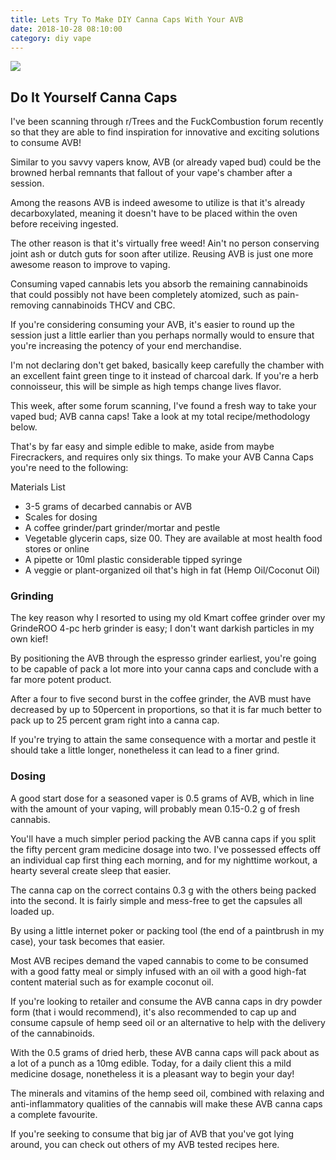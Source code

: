```yaml
---
title: Lets Try To Make DIY Canna Caps With Your AVB
date: 2018-10-28 08:10:00
category: diy vape
---
```


![](/images/9.jpg)

## Do It Yourself Canna Caps

I've been scanning through r/Trees and the FuckCombustion forum recently so that they are able to find inspiration for innovative and exciting solutions to consume AVB!

Similar to you savvy vapers know, AVB (or already vaped bud) could be the browned herbal remnants that fallout of your vape's chamber after a session.

Among the reasons AVB is indeed awesome to utilize is that it's already decarboxylated, meaning it doesn't have to be placed within the oven before receiving ingested.

<!-- more -->

The other reason is that it's virtually free weed! Ain't no person conserving joint ash or dutch guts for soon after utilize. Reusing AVB is just one more awesome reason to improve to vaping.

Consuming vaped cannabis lets you absorb the remaining cannabinoids that could possibly not have been completely atomized, such as pain-removing cannabinoids THCV and CBC.

If you're considering consuming your AVB, it's easier to round up the session just a little earlier than you perhaps normally would to ensure that you're increasing the potency of your end merchandise.

I'm not declaring don't get baked, basically keep carefully the chamber with an excellent faint green tinge to it instead of charcoal dark. If you're a herb connoisseur, this will be simple as high temps change lives flavor.

This week, after some forum scanning, I've found a fresh way to take your vaped bud; AVB canna caps! Take a look at my total recipe/methodology below.

That's by far easy and simple edible to make, aside from maybe Firecrackers, and requires only six things. To make your AVB Canna Caps you're need to the following:

Materials List
 - 3-5 grams of decarbed cannabis or AVB
 - Scales for dosing
 - A coffee grinder/part grinder/mortar and pestle
 - Vegetable glycerin caps, size 00. They are available at most health food stores or online
 - A pipette or 10ml plastic considerable tipped syringe
 - A veggie or plant-organized oil that's high in fat (Hemp Oil/Coconut Oil)

### Grinding
The key reason why I resorted to using my old Kmart coffee grinder over my GrindeROO 4-pc herb grinder is easy; I don't want darkish particles in my own kief!

By positioning the AVB through the espresso grinder earliest, you're going to be capable of pack a lot more into your canna caps and conclude with a far more potent product.

After a four to five second burst in the coffee grinder, the AVB must have decreased by up to 50percent in proportions, so that it is far much better to pack up to 25 percent gram right into a canna cap.

If you're trying to attain the same consequence with a mortar and pestle it should take a little longer, nonetheless it can lead to a finer grind.

### Dosing
A good start dose for a seasoned vaper is 0.5 grams of AVB, which in line with the amount of your vaping, will probably mean 0.15-0.2 g of fresh cannabis.

You'll have a much simpler period packing the AVB canna caps if you split the fifty percent gram medicine dosage into two. I've possessed effects off an individual cap first thing each morning, and for my nighttime workout, a hearty several create sleep that easier.

The canna cap on the correct contains 0.3 g with the others being packed into the second. It is fairly simple and mess-free to get the capsules all loaded up.

By using a little internet poker or packing tool (the end of a paintbrush in my case), your task becomes that easier.

Most AVB recipes demand the vaped cannabis to come to be consumed with a good fatty meal or simply infused with an oil with a good high-fat content material such as for example coconut oil.

If you're looking to retailer and consume the AVB canna caps in dry powder form (that i would recommend), it's also recommended to cap up and consume capsule of hemp seed oil or an alternative to help with the delivery of the cannabinoids.

With the 0.5 grams of dried herb, these AVB canna caps will pack about as a lot of a punch as a 10mg edible. Today, for a daily client this a mild medicine dosage, nonetheless it is a pleasant way to begin your day!

The minerals and vitamins of the hemp seed oil, combined with relaxing and anti-inflammatory qualities of the cannabis will make these AVB canna caps a complete favourite.

If you're seeking to consume that big jar of AVB that you've got lying around, you can check out others of my AVB tested recipes here.
